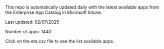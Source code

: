 This repo is automatically updated daily with the latest available apps from the Enterprise App Catalog in Microsoft Intune.

Last updated: 02/07/2025

Number of apps: 1440

Click on the eta.csv file to see the list available apps.
